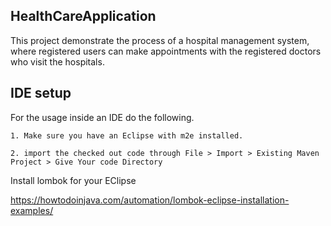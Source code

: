 ## HealthCareApplication

This project demonstrate the process of a hospital management system, where registered users can make appointments with the registered doctors
who visit the hospitals.


## IDE setup

For the usage inside an IDE do the following.

	1. Make sure you have an Eclipse with m2e installed.
	
	2. import the checked out code through File > Import > Existing Maven Project > Give Your code Directory

Install lombok for your EClipse

https://howtodoinjava.com/automation/lombok-eclipse-installation-examples/


	


